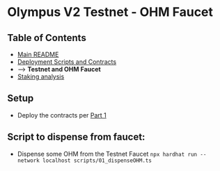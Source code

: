 # Olympus V2 Testnet - OHM Faucet

## Table of Contents
- [Main README](/README.md)
- [Deployment Scripts and Contracts](ANALYSIS/olympus_v2_smart_contract_analysis_part_1_deployment_scripts.md)
- --> **Testnet and OHM Faucet**
- [Staking analysis](ANALYSIS/olympus_v2_staking.md)

## Setup
- Deploy the contracts per [Part 1](olympus_v2_smart_contract_analysis_part_1_deployment_scripts.md)

## Script to dispense from faucet:
- Dispense some OHM from the Testnet Faucet `npx hardhat run --network localhost scripts/01_dispenseOHM.ts`